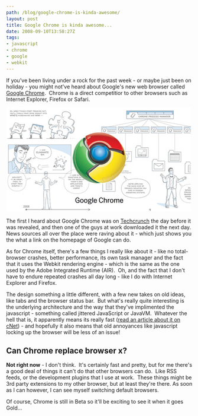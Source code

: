 ```yaml
---
path: /blog/google-chrome-is-kinda-awesome/
layout: post
title: Google Chrome is kinda awesome...
date: 2008-09-10T13:58:27Z
tags:
- javascript
- chrome
- google
- webkit
---
```


If you've been living under a rock for the past week - or maybe just been on holiday - you might not've heard about Google's new web browser called [Google Chrome](http://www.google.com/chrome).  Chrome is a direct competitior to other browsers such as Internet Explorer, Firefox or Safari.

![](google-chrome.jpg)



The first I heard about Google Chrome was on [Techcrunch](http://www.techcrunch.com/2008/09/01/first-public-screen-captures-of-google-chrome/) the day before it was revealed, and then one of the guys at work downloaded it the next day. News sources all over the place were raving about it - which just shows you the what a link on the homepage of Google can do.

As for Chrome itself, there's a few things I really like about it - like no total-browser crashes, better performance, its own task manager and the fact that it uses the Webkit rendering engine - which is the same as the one used by the Adobe Integrated Runtime (AIR).  Oh, and the fact that I don't have to endure repeated crashes all day long - like I do with Internet Explorer and Firefox.

The design something a little different, with a few new takes on old ideas, like tabs and the browser status bar.  But what's really quite interesting is the underlying architecture and the way that they've implimented the javascript - something called jittered JavaScript or JavaVM.  Whatever the hell that is, it apparently means its really fast ([read an article about it on cNet](http://news.cnet.com/8301-1001_3-10034365-92.html?part=rss&subj=news&tag=2547-1_3-0-5)) \- and hopefully it also means that old annoyances like javascript locking up the browser will be less of an issue!

## Can Chrome replace browser x?

**Not right now** \- I don't think.  It's certainly fast and pretty, but for me there's a good deal of things it can't do that other browsers can do.  Like RSS feeds, or the development plugins that I use at work.  These things might be 3rd party extensions to my other browser, but at least they're there. As soon as I can however, I can see myself switching default browsers.

Of course, Chrome is still in Beta so it'll be exciting to see it when it goes Gold...